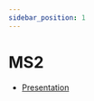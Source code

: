 ```yaml
---
sidebar_position: 1
---
```


# MS2

- [Presentation](https://drive.google.com/file/d/1xWzGktzOGoee7XUvA-kAa0YHqmET0yfl/view)